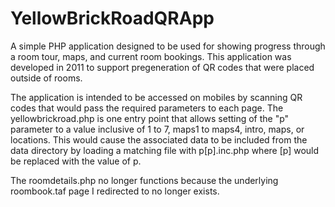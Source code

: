 # YellowBrickRoadQRApp
 A simple PHP application designed to be used for showing progress through a room tour, maps, and current room bookings. This application was developed in 2011 to support pregeneration of QR codes that were placed outside of rooms. 

The application is intended to be accessed on mobiles by scanning QR codes that would pass the required parameters to each page. The yellowbrickroad.php is one entry point that allows setting of the "p" parameter to a value inclusive of 1 to 7, maps1 to maps4, intro, maps, or locations. This would cause the associated data to be included from the data directory by loading a matching file with p[p].inc.php where [p] would be replaced with the value of p. 

The roomdetails.php no longer functions because the underlying roombook.taf page I redirected to no longer exists. 